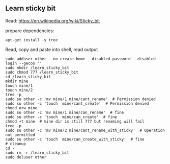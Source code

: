 ## Learn sticky bit 

Read: https://en.wikipedia.org/wiki/Sticky_bit

prepare dependencies:
```
apt-get install -y tree
```
Read, copy and paste into shell, read output
```
sudo adduser other --no-create-home --disabled-password --disabled-login --gecos ''
sudo mkdir /learn_sticky_bit
sudo chmod 777 /learn_sticky_bit
cd /learn_sticky_bit
mkdir mine
touch mine/1
touch mine/2
tree -p
sudo su other -c 'mv mine/1 mine/cant_rename'  # Permission denied
sudo su other -c 'touch  mine/cant_create'  # Permission denied
chmod o+w mine
sudo su other -c 'mv mine/1 mine/can_rename'  # fine
sudo su other -c 'touch  mine/can_create'  # fine
chmod +t mine  # mine dir is still 777 but renaming will fail
tree -p
sudo su other -c 'mv mine/2 mine/cant_rename_with_sticky'  # Operation not permitted
sudo su other -c 'touch  mine/can_create_with_sticky'  # fine
# cleanup
cd -
sudo rm -r /learn_sticky_bit
sudo deluser other
```
